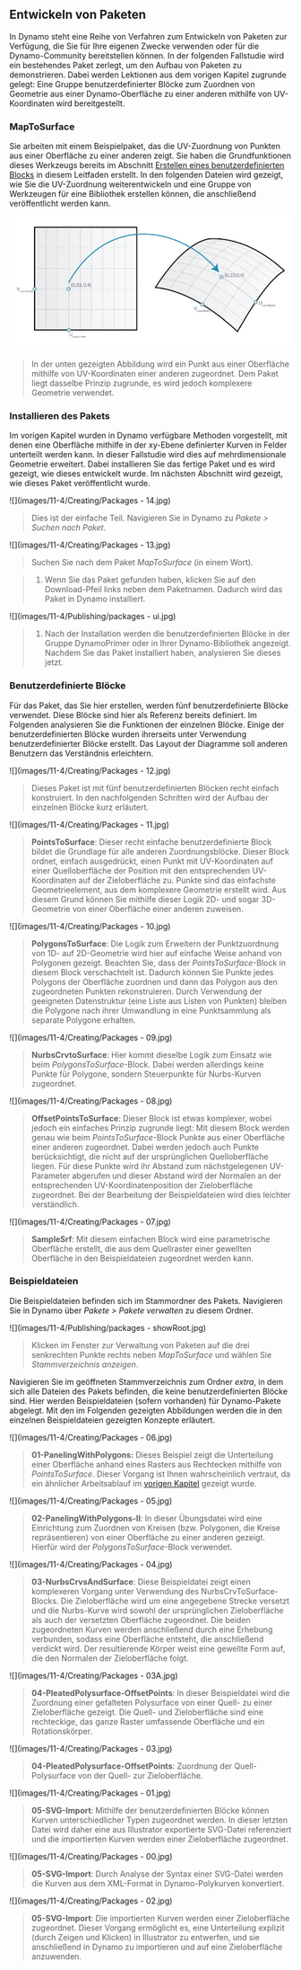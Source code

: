 

## Entwickeln von Paketen

In Dynamo steht eine Reihe von Verfahren zum Entwickeln von Paketen zur Verfügung, die Sie für Ihre eigenen Zwecke verwenden oder für die Dynamo-Community bereitstellen können. In der folgenden Fallstudie wird ein bestehendes Paket zerlegt, um den Aufbau von Paketen zu demonstrieren. Dabei werden Lektionen aus dem vorigen Kapitel zugrunde gelegt: Eine Gruppe benutzerdefinierter Blöcke zum Zuordnen von Geometrie aus einer Dynamo-Oberfläche zu einer anderen mithilfe von UV-Koordinaten wird bereitgestellt.

### MapToSurface

Sie arbeiten mit einem Beispielpaket, das die UV-Zuordnung von Punkten aus einer Oberfläche zu einer anderen zeigt. Sie haben die Grundfunktionen dieses Werkzeugs bereits im Abschnitt [Erstellen eines benutzerdefinierten Blocks](../10_Custom-Nodes/11-2_Creating.md) in diesem Leitfaden erstellt. In den folgenden Dateien wird gezeigt, wie Sie die UV-Zuordnung weiterentwickeln und eine Gruppe von Werkzeugen für eine Bibliothek erstellen können, die anschließend veröffentlicht werden kann.

![](images/11-4/uvMap.jpg)

> In der unten gezeigten Abbildung wird ein Punkt aus einer Oberfläche mithilfe von UV-Koordinaten einer anderen zugeordnet. Dem Paket liegt dasselbe Prinzip zugrunde, es wird jedoch komplexere Geometrie verwendet.

### Installieren des Pakets

Im vorigen Kapitel wurden in Dynamo verfügbare Methoden vorgestellt, mit denen eine Oberfläche mithilfe in der xy-Ebene definierter Kurven in Felder unterteilt werden kann. In dieser Fallstudie wird dies auf mehrdimensionale Geometrie erweitert. Dabei installieren Sie das fertige Paket und es wird gezeigt, wie dieses entwickelt wurde. Im nächsten Abschnitt wird gezeigt, wie dieses Paket veröffentlicht wurde.

![](images/11-4/Creating/Packages - 14.jpg)

> Dies ist der einfache Teil. Navigieren Sie in Dynamo zu *Pakete > Suchen nach Paket*.

![](images/11-4/Creating/Packages - 13.jpg)

> Suchen Sie nach dem Paket *MapToSurface* (in einem Wort).

> 1. Wenn Sie das Paket gefunden haben, klicken Sie auf den Download-Pfeil links neben dem Paketnamen. Dadurch wird das Paket in Dynamo installiert.

![](images/11-4/Publishing/packages - ui.jpg)

> 1. Nach der Installation werden die benutzerdefinierten Blöcke in der Gruppe DynamoPrimer oder in Ihrer Dynamo-Bibliothek angezeigt. Nachdem Sie das Paket installiert haben, analysieren Sie dieses jetzt.

### Benutzerdefinierte Blöcke

Für das Paket, das Sie hier erstellen, werden fünf benutzerdefinierte Blöcke verwendet. Diese Blöcke sind hier als Referenz bereits definiert. Im Folgenden analysieren Sie die Funktionen der einzelnen Blöcke. Einige der benutzerdefinierten Blöcke wurden ihrerseits unter Verwendung benutzerdefinierter Blöcke erstellt. Das Layout der Diagramme soll anderen Benutzern das Verständnis erleichtern.

![](images/11-4/Creating/Packages - 12.jpg)

> Dieses Paket ist mit fünf benutzerdefinierten Blöcken recht einfach konstruiert. In den nachfolgenden Schritten wird der Aufbau der einzelnen Blöcke kurz erläutert.

![](images/11-4/Creating/Packages - 11.jpg)

> **PointsToSurface**: Dieser recht einfache benutzerdefinierte Block bildet die Grundlage für alle anderen Zuordnungsblöcke. Dieser Block ordnet, einfach ausgedrückt, einen Punkt mit UV-Koordinaten auf einer Quelloberfläche der Position mit den entsprechenden UV-Koordinaten auf der Zieloberfläche zu. Punkte sind das einfachste Geometrieelement, aus dem komplexere Geometrie erstellt wird. Aus diesem Grund können Sie mithilfe dieser Logik 2D- und sogar 3D-Geometrie von einer Oberfläche einer anderen zuweisen.

![](images/11-4/Creating/Packages - 10.jpg)

> **PolygonsToSurface**: Die Logik zum Erweitern der Punktzuordnung von 1D- auf 2D-Geometrie wird hier auf einfache Weise anhand von Polygonen gezeigt. Beachten Sie, dass der *PointsToSurface*-Block in diesem Block verschachtelt ist. Dadurch können Sie Punkte jedes Polygons der Oberfläche zuordnen und dann das Polygon aus den zugeordneten Punkten rekonstruieren. Durch Verwendung der geeigneten Datenstruktur (eine Liste aus Listen von Punkten) bleiben die Polygone nach ihrer Umwandlung in eine Punktsammlung als separate Polygone erhalten.

![](images/11-4/Creating/Packages - 09.jpg)

> **NurbsCrvtoSurface**: Hier kommt dieselbe Logik zum Einsatz wie beim *PolygonsToSurface*-Block. Dabei werden allerdings keine Punkte für Polygone, sondern Steuerpunkte für Nurbs-Kurven zugeordnet.

![](images/11-4/Creating/Packages - 08.jpg)

> **OffsetPointsToSurface**: Dieser Block ist etwas komplexer, wobei jedoch ein einfaches Prinzip zugrunde liegt: Mit diesem Block werden genau wie beim *PointsToSurface*-Block Punkte aus einer Oberfläche einer anderen zugeordnet. Dabei werden jedoch auch Punkte berücksichtigt, die nicht auf der ursprünglichen Quelloberfläche liegen. Für diese Punkte wird ihr Abstand zum nächstgelegenen UV-Parameter abgerufen und dieser Abstand wird der Normalen an der entsprechenden UV-Koordinatenposition der Zieloberfläche zugeordnet. Bei der Bearbeitung der Beispieldateien wird dies leichter verständlich.

![](images/11-4/Creating/Packages - 07.jpg)

> **SampleSrf**: Mit diesem einfachen Block wird eine parametrische Oberfläche erstellt, die aus dem Quellraster einer gewellten Oberfläche in den Beispieldateien zugeordnet werden kann.

### Beispieldateien

Die Beispieldateien befinden sich im Stammordner des Pakets. Navigieren Sie in Dynamo über *Pakete > Pakete verwalten* zu diesem Ordner.

![](images/11-4/Publishing/packages - showRoot.jpg)

> Klicken im Fenster zur Verwaltung von Paketen auf die drei senkrechten Punkte rechts neben *MapToSurface* und wählen Sie *Stammverzeichnis anzeigen*.

Navigieren Sie im geöffneten Stammverzeichnis zum Ordner *extra*, in dem sich alle Dateien des Pakets befinden, die keine benutzerdefinierten Blöcke sind. Hier werden Beispieldateien (sofern vorhanden) für Dynamo-Pakete abgelegt. Mit den im Folgenden gezeigten Abbildungen werden die in den einzelnen Beispieldateien gezeigten Konzepte erläutert.

![](images/11-4/Creating/Packages - 06.jpg)

> **01-PanelingWithPolygons:** Dieses Beispiel zeigt die Unterteilung einer Oberfläche anhand eines Rasters aus Rechtecken mithilfe von *PointsToSurface*. Dieser Vorgang ist Ihnen wahrscheinlich vertraut, da ein ähnlicher Arbeitsablauf im [vorigen Kapitel](../09_Custom-Nodes/9-2_Creating.md) gezeigt wurde.

![](images/11-4/Creating/Packages - 05.jpg)

> **02-PanelingWithPolygons-II**: In dieser Übungsdatei wird eine Einrichtung zum Zuordnen von Kreisen (bzw. Polygonen, die Kreise repräsentieren) von einer Oberfläche zu einer anderen gezeigt. Hierfür wird der *PolygonsToSurface*-Block verwendet.

![](images/11-4/Creating/Packages - 04.jpg)

> **03-NurbsCrvsAndSurface**: Diese Beispieldatei zeigt einen komplexeren Vorgang unter Verwendung des NurbsCrvToSurface-Blocks. Die Zieloberfläche wird um eine angegebene Strecke versetzt und die Nurbs-Kurve wird sowohl der ursprünglichen Zieloberfläche als auch der versetzten Oberfläche zugeordnet. Die beiden zugeordneten Kurven werden anschließend durch eine Erhebung verbunden, sodass eine Oberfläche entsteht, die anschließend verdickt wird. Der resultierende Körper weist eine gewellte Form auf, die den Normalen der Zieloberfläche folgt.

![](images/11-4/Creating/Packages - 03A.jpg)

> **04-PleatedPolysurface-OffsetPoints**: In dieser Beispieldatei wird die Zuordnung einer gefalteten Polysurface von einer Quell- zu einer Zieloberfläche gezeigt. Die Quell- und Zieloberfläche sind eine rechteckige, das ganze Raster umfassende Oberfläche und ein Rotationskörper.

![](images/11-4/Creating/Packages - 03.jpg)

> **04-PleatedPolysurface-OffsetPoints**: Zuordnung der Quell-Polysurface von der Quell- zur Zieloberfläche.

![](images/11-4/Creating/Packages - 01.jpg)

> **05-SVG-Import**: Mithilfe der benutzerdefinierten Blöcke können Kurven unterschiedlicher Typen zugeordnet werden. In dieser letzten Datei wird daher eine aus Illustrator exportierte SVG-Datei referenziert und die importierten Kurven werden einer Zieloberfläche zugeordnet.

![](images/11-4/Creating/Packages - 00.jpg)

> **05-SVG-Import**: Durch Analyse der Syntax einer SVG-Datei werden die Kurven aus dem XML-Format in Dynamo-Polykurven konvertiert.

![](images/11-4/Creating/Packages - 02.jpg)

> **05-SVG-Import**: Die importierten Kurven werden einer Zieloberfläche zugeordnet. Dieser Vorgang ermöglicht es, eine Unterteilung explizit (durch Zeigen und Klicken) in Illustrator zu entwerfen, und sie anschließend in Dynamo zu importieren und auf eine Zieloberfläche anzuwenden.

